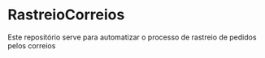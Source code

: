 # RastreioCorreios

Este repositório serve para automatizar o processo de rastreio de pedidos pelos correios
